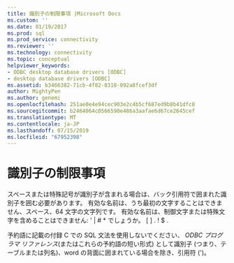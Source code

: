 ```yaml
---
title: 識別子の制限事項 |Microsoft Docs
ms.custom: ''
ms.date: 01/19/2017
ms.prod: sql
ms.prod_service: connectivity
ms.reviewer: ''
ms.technology: connectivity
ms.topic: conceptual
helpviewer_keywords:
- ODBC desktop database drivers [ODBC]
- desktop database drivers [ODBC]
ms.assetid: b3466382-71cb-4f82-8318-092a8fcef3df
author: MightyPen
ms.author: genemi
ms.openlocfilehash: 251ae0e4e94cec903e2c4b5cf687ed9b8b41dfc8
ms.sourcegitcommit: b2464064c0566590e486a3aafae6d67ce2645cef
ms.translationtype: MT
ms.contentlocale: ja-JP
ms.lasthandoff: 07/15/2019
ms.locfileid: "67952398"
---
```

# <a name="identifiers-limitations"></a>識別子の制限事項
スペースまたは特殊記号が識別子が含まれる場合は、バック引用符で囲まれた識別子を囲む必要があります。 有効な名前は、うち最初の文字することはできません、スペース、64 文字の文字列です。 有効な名前は、制御文字または特殊文字を含めることはできません: ' &#124; # * でしょうか。 [ ] . ! $ .  
  
 予約語に記載の付録 C での SQL 文法を使用しないでください、 *ODBC プログラマ リファレンス*(またはこれらの予約語の短い形式) として識別子 (つまり、テーブルまたは列名)、word の背面に囲まれている場合を除き、引用符 (')。
